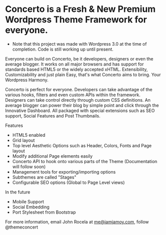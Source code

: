 # Concerto is a Fresh & New Premium Wordpress Theme Framework for everyone.

* Note that this project was made with Wordpress 3.0 at the time of completion. Code is still working up until present.

Everyone can build on Concerto, be it developers, designers or even the average blogger. It works on all major browsers and has support for standards based HTML5 or the widely accepted xHTML. Extensibility, Customizability and just plain Easy, that's what Concerto aims to bring. Your Wordpress Harmony.

Concerto is perfect for everyone. Developers can take advantage of the various hooks, filters and even custom APIs within the framework. Designers can take control directly through custom CSS definitions. An average blogger can power their blog by simple point and click through the Innovative Dashboard. All packaged with special extensions such as SEO support, Social Features and Post Thumbnails.

Features
 - HTML5 enabled
 - Grid layout
 - Top level Aesthetic Options such as Header, Colors, Fonts and Page layout
 - Modify additional Page elements easily
 - Concerto API to hook onto various parts of the Theme (Documentation will follow soon)
 - Management tools for exporting/importing options
 - Subthemes are called "Stages"
 - Configurable SEO options (Global to Page Level views)
 
In the future
 - Mobile Support
 - Social Embedding
 - Port Stylesheet from Bootstrap

For more information, email John Rocela at <me@iamjamoy.com>, follow @themeconcert